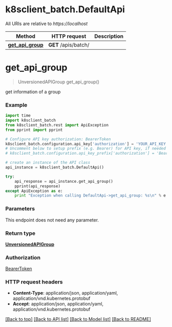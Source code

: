 # k8sclient_batch.DefaultApi

All URIs are relative to *https://localhost*

Method | HTTP request | Description
------------- | ------------- | -------------
[**get_api_group**](DefaultApi.md#get_api_group) | **GET** /apis/batch/ | 


# **get_api_group**
> UnversionedAPIGroup get_api_group()



get information of a group

### Example 
```python
import time
import k8sclient_batch
from k8sclient_batch.rest import ApiException
from pprint import pprint

# Configure API key authorization: BearerToken
k8sclient_batch.configuration.api_key['authorization'] = 'YOUR_API_KEY'
# Uncomment below to setup prefix (e.g. Bearer) for API key, if needed
# k8sclient_batch.configuration.api_key_prefix['authorization'] = 'Bearer'

# create an instance of the API class
api_instance = k8sclient_batch.DefaultApi()

try: 
    api_response = api_instance.get_api_group()
    pprint(api_response)
except ApiException as e:
    print "Exception when calling DefaultApi->get_api_group: %s\n" % e
```

### Parameters
This endpoint does not need any parameter.

### Return type

[**UnversionedAPIGroup**](UnversionedAPIGroup.md)

### Authorization

[BearerToken](../README.md#BearerToken)

### HTTP request headers

 - **Content-Type**: application/json, application/yaml, application/vnd.kubernetes.protobuf
 - **Accept**: application/json, application/yaml, application/vnd.kubernetes.protobuf

[[Back to top]](#) [[Back to API list]](../README.md#documentation-for-api-endpoints) [[Back to Model list]](../README.md#documentation-for-models) [[Back to README]](../README.md)

